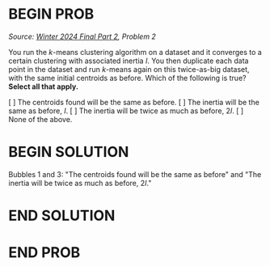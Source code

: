 # BEGIN PROB

<i>Source: [Winter 2024 Final Part 2](../wi24-final-pt2/index.html), Problem 2</i>

You run the $k$-means clustering algorithm on a dataset
and it converges to a certain clustering with associated inertia $I$.
You then duplicate each data point in the dataset and run $k$-means
again on this twice-as-big dataset, with the same initial centroids as
before. Which of the following is true? **Select all that apply.**

[ ] The centroids found will be the same as before.
[ ] The inertia will be the same as before, $I$.
[ ] The inertia will be twice as much as before, $2I$.
[ ] None of the above.

# BEGIN SOLUTION

Bubbles 1 and 3: "The centroids found will be the same as before" and "The inertia will be twice as much as before, $2I$."

# END SOLUTION

# END PROB